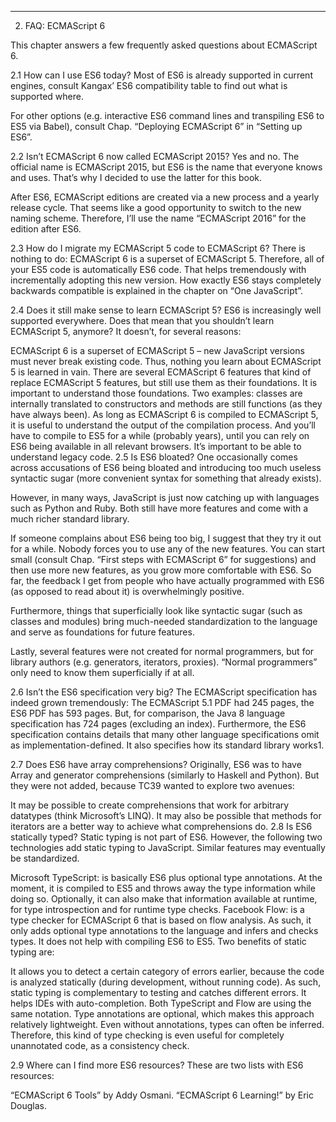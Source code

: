 ----
2. FAQ: ECMAScript 6

This chapter answers a few frequently asked questions about ECMAScript 6.

2.1 How can I use ES6 today?
Most of ES6 is already supported in current engines, consult Kangax’ ES6 compatibility table to find out what is supported where.

For other options (e.g. interactive ES6 command lines and transpiling ES6 to ES5 via Babel), consult Chap. “Deploying ECMAScript 6” in “Setting up ES6”.

2.2 Isn’t ECMAScript 6 now called ECMAScript 2015?
Yes and no. The official name is ECMAScript 2015, but ES6 is the name that everyone knows and uses. That’s why I decided to use the latter for this book.

After ES6, ECMAScript editions are created via a new process and a yearly release cycle. That seems like a good opportunity to switch to the new naming scheme. Therefore, I’ll use the name “ECMAScript 2016” for the edition after ES6.

2.3 How do I migrate my ECMAScript 5 code to ECMAScript 6?
There is nothing to do: ECMAScript 6 is a superset of ECMAScript 5. Therefore, all of your ES5 code is automatically ES6 code. That helps tremendously with incrementally adopting this new version. How exactly ES6 stays completely backwards compatible is explained in the chapter on “One JavaScript”.

2.4 Does it still make sense to learn ECMAScript 5?
ES6 is increasingly well supported everywhere. Does that mean that you shouldn’t learn ECMAScript 5, anymore? It doesn’t, for several reasons:

ECMAScript 6 is a superset of ECMAScript 5 – new JavaScript versions must never break existing code. Thus, nothing you learn about ECMAScript 5 is learned in vain.
There are several ECMAScript 6 features that kind of replace ECMAScript 5 features, but still use them as their foundations. It is important to understand those foundations. Two examples: classes are internally translated to constructors and methods are still functions (as they have always been).
As long as ECMAScript 6 is compiled to ECMAScript 5, it is useful to understand the output of the compilation process. And you’ll have to compile to ES5 for a while (probably years), until you can rely on ES6 being available in all relevant browsers.
It’s important to be able to understand legacy code.
2.5 Is ES6 bloated?
One occasionally comes across accusations of ES6 being bloated and introducing too much useless syntactic sugar (more convenient syntax for something that already exists).

However, in many ways, JavaScript is just now catching up with languages such as Python and Ruby. Both still have more features and come with a much richer standard library.

If someone complains about ES6 being too big, I suggest that they try it out for a while. Nobody forces you to use any of the new features. You can start small (consult Chap. “First steps with ECMAScript 6” for suggestions) and then use more new features, as you grow more comfortable with ES6. So far, the feedback I get from people who have actually programmed with ES6 (as opposed to read about it) is overwhelmingly positive.

Furthermore, things that superficially look like syntactic sugar (such as classes and modules) bring much-needed standardization to the language and serve as foundations for future features.

Lastly, several features were not created for normal programmers, but for library authors (e.g. generators, iterators, proxies). “Normal programmers” only need to know them superficially if at all.

2.6 Isn’t the ES6 specification very big?
The ECMAScript specification has indeed grown tremendously: The ECMAScript 5.1 PDF had 245 pages, the ES6 PDF has 593 pages. But, for comparison, the Java 8 language specification has 724 pages (excluding an index). Furthermore, the ES6 specification contains details that many other language specifications omit as implementation-defined. It also specifies how its standard library works1.

2.7 Does ES6 have array comprehensions?
Originally, ES6 was to have Array and generator comprehensions (similarly to Haskell and Python). But they were not added, because TC39 wanted to explore two avenues:

It may be possible to create comprehensions that work for arbitrary datatypes (think Microsoft’s LINQ).
It may also be possible that methods for iterators are a better way to achieve what comprehensions do.
2.8 Is ES6 statically typed?
Static typing is not part of ES6. However, the following two technologies add static typing to JavaScript. Similar features may eventually be standardized.

Microsoft TypeScript: is basically ES6 plus optional type annotations. At the moment, it is compiled to ES5 and throws away the type information while doing so. Optionally, it can also make that information available at runtime, for type introspection and for runtime type checks.
Facebook Flow: is a type checker for ECMAScript 6 that is based on flow analysis. As such, it only adds optional type annotations to the language and infers and checks types. It does not help with compiling ES6 to ES5.
Two benefits of static typing are:

It allows you to detect a certain category of errors earlier, because the code is analyzed statically (during development, without running code). As such, static typing is complementary to testing and catches different errors.
It helps IDEs with auto-completion.
Both TypeScript and Flow are using the same notation. Type annotations are optional, which makes this approach relatively lightweight. Even without annotations, types can often be inferred. Therefore, this kind of type checking is even useful for completely unannotated code, as a consistency check.

2.9 Where can I find more ES6 resources?
These are two lists with ES6 resources:

“ECMAScript 6 Tools” by Addy Osmani.
“ECMAScript 6 Learning!” by Eric Douglas.

